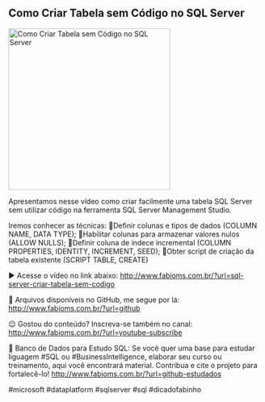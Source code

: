 ## Como Criar Tabela sem Código no SQL Server

<img src="https://fabioms.com.br//uploads/youtube/kMpq7qjHs6k.png" alt="Como Criar Tabela sem Código no SQL Server" title="SQL Server" width="320"/>

Apresentamos nesse vídeo como criar facilmente uma tabela SQL Server sem utilizar código na ferramenta SQL Server Management Studio.

Iremos conhecer as técnicas:
🔹Definir colunas e tipos de dados (COLUMN NAME, DATA TYPE);
🔹Habilitar colunas para armazenar valores nulos (ALLOW NULLS);
🔹Definir coluna de índece incremental (COLUMN PROPERTIES, IDENTITY, INCREMENT, SEED);
🔹Obter script de criação da tabela existente (SCRIPT TABLE, CREATE)

▶️ Acesse o vídeo no link abaixo:
http://www.fabioms.com.br/?url=sql-server-criar-tabela-sem-codigo

📁 Arquivos disponíveis no GitHub, me segue por lá:
http://www.fabioms.com.br/?url=github

😉 Gostou do conteúdo? Inscreva-se também no canal:
http://www.fabioms.com.br/?url=youtube-subscribe 

🎁 Banco de Dados para Estudo SQL:
Se você quer uma base para estudar liguagem #SQL ou #BusinessIntelligence, elaborar seu curso ou treinamento, aqui você encontrará material. 
Contribua e cite o projeto para fortalecê-lo!
http://www.fabioms.com.br/?url=github-estudados

#microsoft  #dataplatform #sqlserver #sql #dicadofabinho